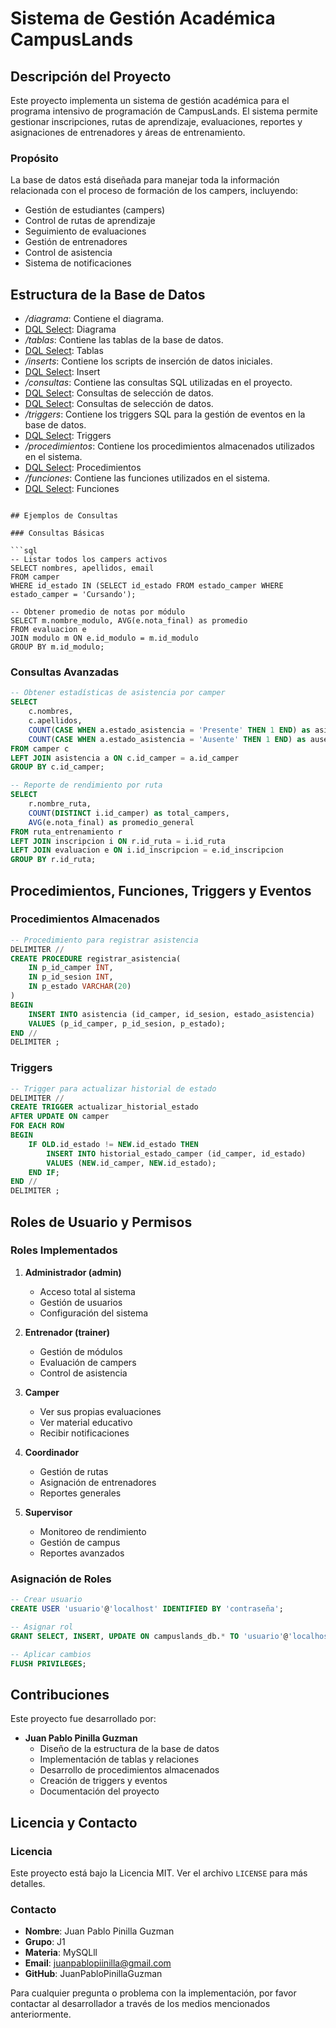 # Sistema de Gestión Académica CampusLands

## Descripción del Proyecto

Este proyecto implementa un sistema de gestión académica para el programa intensivo de programación de CampusLands. El sistema permite gestionar inscripciones, rutas de aprendizaje, evaluaciones, reportes y asignaciones de entrenadores y áreas de entrenamiento.

### Propósito
La base de datos está diseñada para manejar toda la información relacionada con el proceso de formación de los campers, incluyendo:
- Gestión de estudiantes (campers)
- Control de rutas de aprendizaje
- Seguimiento de evaluaciones
- Gestión de entrenadores
- Control de asistencia
- Sistema de notificaciones

## Estructura de la Base de Datos

- */diagrama*: Contiene el diagrama.
- [DQL Select](DiagramaDBCampus.jpeg): Diagrama
- */tablas*: Contiene las tablas de la base de datos.
- [DQL Select](ddl.sql): Tablas
- */inserts*: Contiene los scripts de inserción de datos iniciales.
- [DQL Select](dml.sql): Insert
- */consultas*: Contiene las consultas SQL utilizadas en el proyecto.
- [DQL Select](dql_select.sql): Consultas de selección de datos.
- [DQL Select](dql_select_advance.sql): Consultas de selección de datos.
- */triggers*: Contiene los triggers SQL para la gestión de eventos en la base de datos.
- [DQL Select](dql.triggers.sql): Triggers
- */procedimientos*: Contiene los procedimientos almacenados utilizados en el sistema.
- [DQL Select](dql_procedimientos.sql): Procedimientos
- */funciones*: Contiene las funciones utilizados en el sistema.
- [DQL Select](dql_funciones.sql): Funciones

```

## Ejemplos de Consultas

### Consultas Básicas

```sql
-- Listar todos los campers activos
SELECT nombres, apellidos, email 
FROM camper 
WHERE id_estado IN (SELECT id_estado FROM estado_camper WHERE estado_camper = 'Cursando');

-- Obtener promedio de notas por módulo
SELECT m.nombre_modulo, AVG(e.nota_final) as promedio
FROM evaluacion e
JOIN modulo m ON e.id_modulo = m.id_modulo
GROUP BY m.id_modulo;
```

### Consultas Avanzadas

```sql
-- Obtener estadísticas de asistencia por camper
SELECT 
    c.nombres,
    c.apellidos,
    COUNT(CASE WHEN a.estado_asistencia = 'Presente' THEN 1 END) as asistencias,
    COUNT(CASE WHEN a.estado_asistencia = 'Ausente' THEN 1 END) as ausencias
FROM camper c
LEFT JOIN asistencia a ON c.id_camper = a.id_camper
GROUP BY c.id_camper;

-- Reporte de rendimiento por ruta
SELECT 
    r.nombre_ruta,
    COUNT(DISTINCT i.id_camper) as total_campers,
    AVG(e.nota_final) as promedio_general
FROM ruta_entrenamiento r
LEFT JOIN inscripcion i ON r.id_ruta = i.id_ruta
LEFT JOIN evaluacion e ON i.id_inscripcion = e.id_inscripcion
GROUP BY r.id_ruta;
```

## Procedimientos, Funciones, Triggers y Eventos

### Procedimientos Almacenados

```sql
-- Procedimiento para registrar asistencia
DELIMITER //
CREATE PROCEDURE registrar_asistencia(
    IN p_id_camper INT,
    IN p_id_sesion INT,
    IN p_estado VARCHAR(20)
)
BEGIN
    INSERT INTO asistencia (id_camper, id_sesion, estado_asistencia)
    VALUES (p_id_camper, p_id_sesion, p_estado);
END //
DELIMITER ;
```

### Triggers

```sql
-- Trigger para actualizar historial de estado
DELIMITER //
CREATE TRIGGER actualizar_historial_estado
AFTER UPDATE ON camper
FOR EACH ROW
BEGIN
    IF OLD.id_estado != NEW.id_estado THEN
        INSERT INTO historial_estado_camper (id_camper, id_estado)
        VALUES (NEW.id_camper, NEW.id_estado);
    END IF;
END //
DELIMITER ;
```

## Roles de Usuario y Permisos

### Roles Implementados

1. **Administrador (admin)**
   - Acceso total al sistema
   - Gestión de usuarios
   - Configuración del sistema

2. **Entrenador (trainer)**
   - Gestión de módulos
   - Evaluación de campers
   - Control de asistencia

3. **Camper**
   - Ver sus propias evaluaciones
   - Ver material educativo
   - Recibir notificaciones

4. **Coordinador**
   - Gestión de rutas
   - Asignación de entrenadores
   - Reportes generales

5. **Supervisor**
   - Monitoreo de rendimiento
   - Gestión de campus
   - Reportes avanzados

### Asignación de Roles

```sql
-- Crear usuario
CREATE USER 'usuario'@'localhost' IDENTIFIED BY 'contraseña';

-- Asignar rol
GRANT SELECT, INSERT, UPDATE ON campuslands_db.* TO 'usuario'@'localhost';

-- Aplicar cambios
FLUSH PRIVILEGES;
```

## Contribuciones

Este proyecto fue desarrollado por:

- **Juan Pablo Pinilla Guzman**
  - Diseño de la estructura de la base de datos
  - Implementación de tablas y relaciones
  - Desarrollo de procedimientos almacenados
  - Creación de triggers y eventos
  - Documentación del proyecto

## Licencia y Contacto

### Licencia
Este proyecto está bajo la Licencia MIT. Ver el archivo `LICENSE` para más detalles.

### Contacto
- **Nombre**: Juan Pablo Pinilla Guzman
- **Grupo**: J1
- **Materia**: MySQLll
- **Email**: juanpablopiinilla@gmail.com
- **GitHub**: JuanPabloPinillaGuzman

Para cualquier pregunta o problema con la implementación, por favor contactar al desarrollador a través de los medios mencionados anteriormente.
